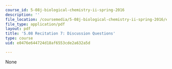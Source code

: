 ```yaml
---
course_id: 5-08j-biological-chemistry-ii-spring-2016
description: ''
file_location: /coursemedia/5-08j-biological-chemistry-ii-spring-2016/e0476e644724d18af6553cde2a632a5d_MIT5_08jS16r7_questions.pdf
file_type: application/pdf
layout: pdf
title: '5.08 Recitation 7: Discussion Questions'
type: course
uid: e0476e644724d18af6553cde2a632a5d

---
```

None